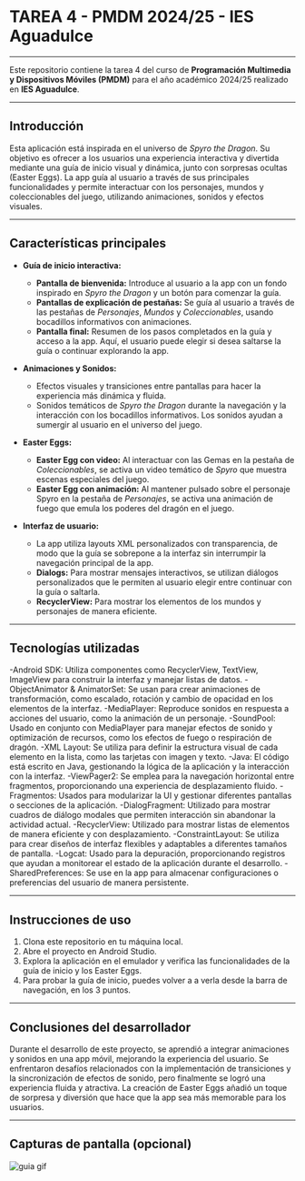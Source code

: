 # TAREA 4 - PMDM 2024/25 - IES Aguadulce

---

Este repositorio contiene la tarea 4 del curso de **Programación Multimedia y Dispositivos Móviles (PMDM)** para el año académico 2024/25 realizado en **IES Aguadulce**.

---

## Introducción

Esta aplicación está inspirada en el universo de *Spyro the Dragon*. Su objetivo es ofrecer a los usuarios una experiencia interactiva y divertida mediante una guía de inicio visual y dinámica, junto con sorpresas ocultas (Easter Eggs). La app guía al usuario a través de sus principales funcionalidades y permite interactuar con los personajes, mundos y coleccionables del juego, utilizando animaciones, sonidos y efectos visuales.

---

## Características principales

- **Guía de inicio interactiva:**
  - **Pantalla de bienvenida:** Introduce al usuario a la app con un fondo inspirado en *Spyro the Dragon* y un botón para comenzar la guía.
  - **Pantallas de explicación de pestañas:** Se guía al usuario a través de las pestañas de *Personajes*, *Mundos* y *Coleccionables*, usando bocadillos informativos con animaciones.
  - **Pantalla final:** Resumen de los pasos completados en la guía y acceso a la app. Aquí, el usuario puede elegir si desea saltarse la guía o continuar explorando la app.

- **Animaciones y Sonidos:**
  - Efectos visuales y transiciones entre pantallas para hacer la experiencia más dinámica y fluida.
  - Sonidos temáticos de *Spyro the Dragon* durante la navegación y la interacción con los bocadillos informativos. Los sonidos ayudan a sumergir al usuario en el universo del juego.

- **Easter Eggs:**
  - **Easter Egg con video:** Al interactuar con las Gemas en la pestaña de *Coleccionables*, se activa un video temático de *Spyro* que muestra escenas especiales del juego.
  - **Easter Egg con animación:** Al mantener pulsado sobre el personaje Spyro en la pestaña de *Personajes*, se activa una animación de fuego que emula los poderes del dragón en el juego.

- **Interfaz de usuario:**
  - La app utiliza layouts XML personalizados con transparencia, de modo que la guía se sobrepone a la interfaz sin interrumpir la navegación principal de la app.
  - **Dialogs:** Para mostrar mensajes interactivos, se utilizan diálogos personalizados que le permiten al usuario elegir entre continuar con la guía o saltarla.
  - **RecyclerView:** Para mostrar los elementos de los mundos y personajes de manera eficiente.

---

## Tecnologías utilizadas

-Android SDK: Utiliza componentes como RecyclerView, TextView, ImageView para construir la interfaz y manejar listas de datos.
-ObjectAnimator & AnimatorSet: Se usan para crear animaciones de transformación, como escalado, rotación y cambio de opacidad en los elementos de la interfaz.
-MediaPlayer: Reproduce sonidos en respuesta a acciones del usuario, como la animación de un personaje.
-SoundPool: Usado en conjunto con MediaPlayer para manejar efectos de sonido y optimización de recursos, como los efectos de fuego o respiración de dragón.
-XML Layout: Se utiliza para definir la estructura visual de cada elemento en la lista, como las tarjetas con imagen y texto.
-Java: El código está escrito en Java, gestionando la lógica de la aplicación y la interacción con la interfaz.
-ViewPager2: Se emplea para la navegación horizontal entre fragmentos, proporcionando una experiencia de desplazamiento fluido.
-Fragmentos: Usados para modularizar la UI y gestionar diferentes pantallas o secciones de la aplicación.
-DialogFragment: Utilizado para mostrar cuadros de diálogo modales que permiten interacción sin abandonar la actividad actual.
-RecyclerView: Utilizado para mostrar listas de elementos de manera eficiente y con desplazamiento.
-ConstraintLayout: Se utiliza para crear diseños de interfaz flexibles y adaptables a diferentes tamaños de pantalla.
-Logcat: Usado para la depuración, proporcionando registros que ayudan a monitorear el estado de la aplicación durante el desarrollo.
-SharedPreferences: Se use en la app para almacenar configuraciones o preferencias del usuario de manera persistente.

---

## Instrucciones de uso

1. Clona este repositorio en tu máquina local.
2. Abre el proyecto en Android Studio.
3. Explora la aplicación en el emulador y verifica las funcionalidades de la guía de inicio y los Easter Eggs.
4. Para probar la guía de inicio, puedes volver a a verla desde la barra de navegación, en los 3 puntos.

---

## Conclusiones del desarrollador

Durante el desarrollo de este proyecto, se aprendió a integrar animaciones y sonidos en una app móvil, mejorando la experiencia del usuario. Se enfrentaron desafíos relacionados con la implementación de transiciones y la sincronización de efectos de sonido, pero finalmente se logró una experiencia fluida y atractiva. La creación de Easter Eggs añadió un toque de sorpresa y diversión que hace que la app sea más memorable para los usuarios.

---

## Capturas de pantalla (opcional)

![guia gif](![guia_ALL.gif](README_IMG%2Fguia_ALL.gif))